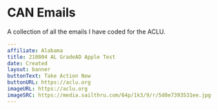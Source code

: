 # CAN Emails

A collection of all the emails I have coded for the ACLU.


```yaml
---
affiliate: Alabama
title: 210804 AL GradeAD Apple Test
date: Created
layout: banner
buttonText: Take Action Now
buttonURL: https://aclu.org
imageURL: https://aclu.org
imageSRC: https://media.sailthru.com/64p/1k3/9/r/5d8e7393531ee.jpg
---
```
